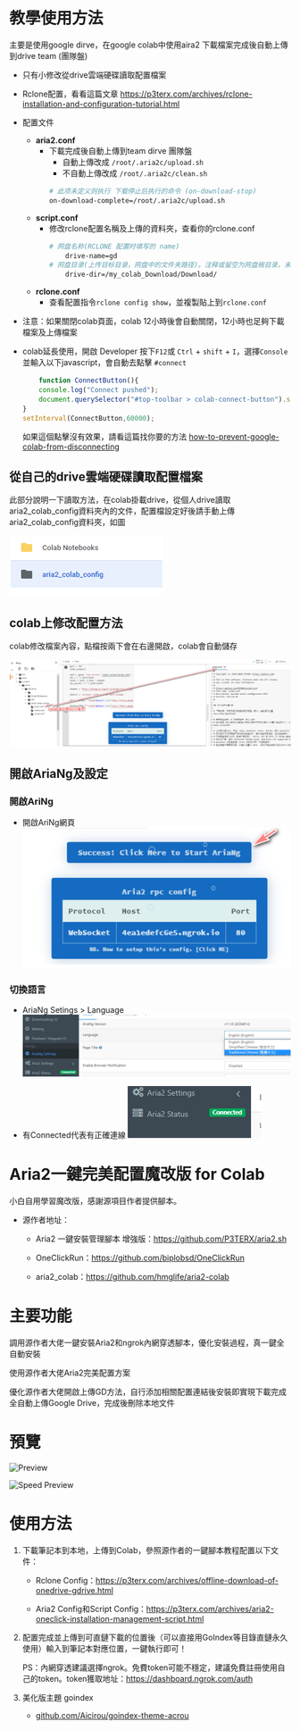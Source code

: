 
# 教學使用方法
主要是使用google dirve，在google colab中使用aira2 下載檔案完成後自動上傳到drive team (團隊盤)
* 只有小修改從drive雲端硬碟讀取配置檔案
* Rclone配置，看看這篇文章 https://p3terx.com/archives/rclone-installation-and-configuration-tutorial.html
* 配置文件
    - **aria2.conf**
        * 下載完成後自動上傳到team dirve 團隊盤
            - 自動上傳改成 `/root/.aria2c/upload.sh`
            - 不自動上傳改成 `/root/.aria2c/clean.sh`
            ```bash       
            # 此项未定义则执行 下载停止后执行的命令 (on-download-stop)
            on-download-complete=/root/.aria2c/upload.sh
            ```
    - **script.conf**
        * 修改rclone配置名稱及上傳的資料夾，查看你的rclone.conf
            ```bash
            # 网盘名称(RCLONE 配置时填写的 name)
                drive-name=gd
            # 网盘目录(上传目标目录，网盘中的文件夹路径)。注释或留空为网盘根目录，末尾不要有斜杠。
                drive-dir=/my_colab_Download/Download/
            ```
    - **rclone.conf**
        * 查看配置指令`rclone config show`，並複製貼上到`rclone.conf`

* 注意：如果關閉colab頁面，colab 12小時後會自動關閉，12小時也足夠下載檔案及上傳檔案
* colab延長使用，開啟 Developer 按下`F12`或 `Ctrl` + `shift` + `I`，選擇`Console`並輸入以下javascript，會自動去點擊 `#connect`

    ```javascript
        function ConnectButton(){
        console.log("Connect pushed"); 
        document.querySelector("#top-toolbar > colab-connect-button").shadowRoot.querySelector("#connect").click() 
    }
    setInterval(ConnectButton,60000);
    ```
    如果這個點擊沒有效果，請看這篇找你要的方法 [how-to-prevent-google-colab-from-disconnecting](https://stackoverflow.com/questions/57113226/how-to-prevent-google-colab-from-disconnecting)

## 從自己的drive雲端硬碟讀取配置檔案

此部分說明一下讀取方法，在colab掛載drive，從個人drive讀取aria2_colab_config資料夾內的文件，配置檔設定好後請手動上傳aria2_colab_config資料夾，如圖

![drive](./media/2020-09-04-15-51-32.png)

## colab上修改配置方法

colab修改檔案內容，點檔按兩下會在右邊開啟，colab會自動儲存

![colab](./media/2020-09-04-15-55-19.png)


## 開啟AriaNg及設定

### 開啟AriNg
* 開啟AriNg網頁
    ![AriNg](./media/2020-09-04-16-10-29.png)

### 切換語言

* AriaNg Setings > Language 
    ![Setings](./media/2020-09-04-16-03-18.png)

* 有Connected代表有正確連線
    ![Connected](./media/2020-09-04-16-04-33.png)


# Aria2一鍵完美配置魔改版 for Colab

小白自用學習魔改版，感謝源項目作者提供腳本。

* 源作者地址：
    * Aria2 一鍵安裝管理腳本 增強版：https://github.com/P3TERX/aria2.sh

    * OneClickRun：https://github.com/biplobsd/OneClickRun

    * aria2_colab：https://github.com/hmglife/aria2-colab

# 主要功能

調用源作者大佬一鍵安裝Aria2和ngrok內網穿透腳本，優化安裝過程，真一鍵全自動安裝

使用源作者大佬Aria2完美配置方案

優化源作者大佬開啟上傳GD方法，自行添加相關配置連結後安裝即實現下載完成全自動上傳Google Drive，完成後刪除本地文件

# 預覽

![Preview](https://github.com/hmglife/aria2-colab/raw/master/Preview.png)

![Speed Preview](https://github.com/hmglife/aria2-colab/raw/master/Speed%20Preview.png)


# 使用方法

1. 下載筆記本到本地，上傳到Colab，參照源作者的一鍵腳本教程配置以下文件：

    * Rclone Config：https://p3terx.com/archives/offline-download-of-onedrive-gdrive.html

    * Aria2 Config和Script Config：https://p3terx.com/archives/aria2-oneclick-installation-management-script.html

2. 配置完成並上傳到可直鏈下載的位置後（可以直接用GoIndex等目錄直鏈永久使用）輸入到筆記本對應位置，一鍵執行即可！

    PS：內網穿透建議選擇ngrok。免費token可能不穩定，建議免費註冊使用自己的token。token獲取地址：https://dashboard.ngrok.com/auth

3. 美化版主題 goindex
    * [github.com/Aicirou/goindex-theme-acrou](https://github.com/Aicirou/goindex-theme-acrou)